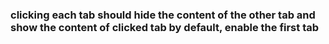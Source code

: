 ### clicking each tab should hide the content of the other tab and show the content of clicked tab by default, enable the first tab
